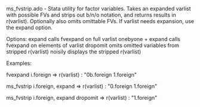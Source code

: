 ms_fvstrip.ado - Stata utility for factor variables.  Takes an expanded varlist with possible FVs and strips out b/n/o notation, and returns results in r(varlist).  Optionally also omits omittable FVs.  If varlist needs expansion, use the expand option.

Options:
   expand calls fvexpand on full varlist
   onebyone + expand calls fvexpand on elements of varlist
   dropomit omits omitted variables from stripped r(varlist)
   noisily displays the stripped r(varlist)

Examples:

fvexpand i.foreign =>
r(varlist) : "0b.foreign 1.foreign"

ms_fvstrip i.foreign, expand =>
r(varlist) : "0.foreign 1.foreign"

ms_fvstrip i.foreign, expand dropomit =>
r(varlist) : "1.foreign"
